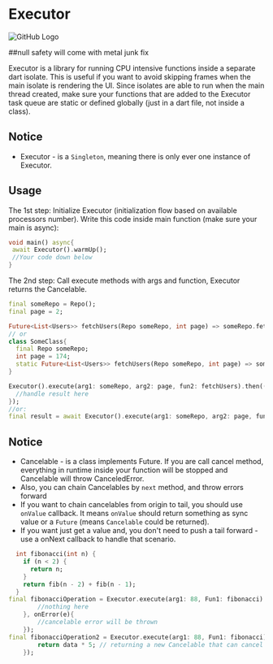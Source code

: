 # Executor

![GitHub Logo](images/logo2.jpg)

##null safety will come with metal junk fix

Executor is a library for running CPU intensive functions inside a separate dart isolate.
This is useful if you want to avoid skipping frames when the main isolate is rendering the UI.
Since isolates are able to run when the main thread created, make sure your functions
that are added to the Executor task queue are static or defined globally (just in a dart file, not
inside a class).

## Notice

- Executor - is a `Singleton`, meaning there is only ever one instance of Executor.

## Usage

The 1st step: Initialize Executor (initialization flow based on available processors number).
Write this code inside main function (make sure your main is async):

```dart
void main() async{
 await Executor().warmUp();
 //Your code down below
}
```

The 2nd step: Call execute methods with args and function, Executor returns the Cancelable.

```dart
final someRepo = Repo();
final page = 2;

Future<List<Users>> fetchUsers(Repo someRepo, int page) => someRepo.fetch(page);
// or
class SomeClass{
  final Repo someRepo;
  int page = 174;
  static Future<List<Users>> fetchUsers(Repo someRepo, int page) => someRepo.fetch(page);
}

Executor().execute(arg1: someRepo, arg2: page, fun2: fetchUsers).then((result) {
  //handle result here
});
//or:
final result = await Executor().execute(arg1: someRepo, arg2: page, fun2: fetchUsers);
```

## Notice

- Cancelable - is a class implements Future. If you are call cancel method, everything in runtime
inside your function will be stopped and Cancelable will throw CanceledError.
- Also, you can chain Cancelables by ```next``` method, and throw errors forward
- If you want to chain cancelables from origin to tail, you should use ```onValue``` callback.
 It means ```onValue``` should return something as sync value or a ```Future``` (means
  ```Cancelable``` could be returned).
- If you want just get a value and, you don't need to push a tail forward - use a onNext callback
 to handle that scenario.

```dart
  int fibonacci(int n) {
    if (n < 2) {
      return n;
    }
    return fib(n - 2) + fib(n - 1);
  }
final fibonacciOperation = Executor.execute(arg1: 88, Fun1: fibonacci).then((data){
        //nothing here
    }, onError(e){
        //cancelable error will be thrown
    });
final fibonacciOperation2 = Executor.execute(arg1: 88, Fun1: fibonacci).next(onValue: (data){
        return data * 5; // returning a new Cancelable that can cancel the origin Cancelable
    });
```

